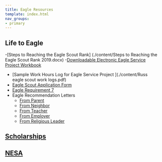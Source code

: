 ```yaml
---
title: Eagle Resources
template: index.html
nav_groups:
- primary
---
```


## <b>Life to Eagle</b>
-[Steps to Reaching the Eagle Scout Rank] (./content/Steps to Reaching the Eagle Scout Rank 2019.docx)
-[Downloadable Electronic Eagle Service Project Workbook](http://www.scouting.org/scoutsource/BoyScouts/AdvancementandAwards/EagleWorkbookProcedures.aspx)
- [Sample Work Hours Log for Eagle Service Project ](./content/Russ eagle scout work logs.pdf)
- [Eagle Scout Application Form](http://www.scouting.org/filestore/pdf/512-728_WB_fillable.pdf)
- [Eagle Requirement 7](./content/Eagle-Req7.docx)
- Eagle Recommendation Letters
  - [From Parent](https://www.monmouthbsa.org/files/12559/recommendationparents-pdf)
  - [From Neighbor](https://www.monmouthbsa.org/files/12558/recommendationneighbor-pdf)
  - [From Teacher](https://www.monmouthbsa.org/files/12560/recommendationteacher-pdf)
  - [From Employer](https://www.monmouthbsa.org/files/12562/Letter-of-Recommendation-Employer-2011-pdf)
  - [From Religious Leader](https://www.monmouthbsa.org/files/12561/recommendationreligious-pdf)


## <b>[Scholarships](https://nesa.org/for-eagle-scouts/scholarships/)</b>

## <b>[NESA](http://www.nesa.org/)</b>
